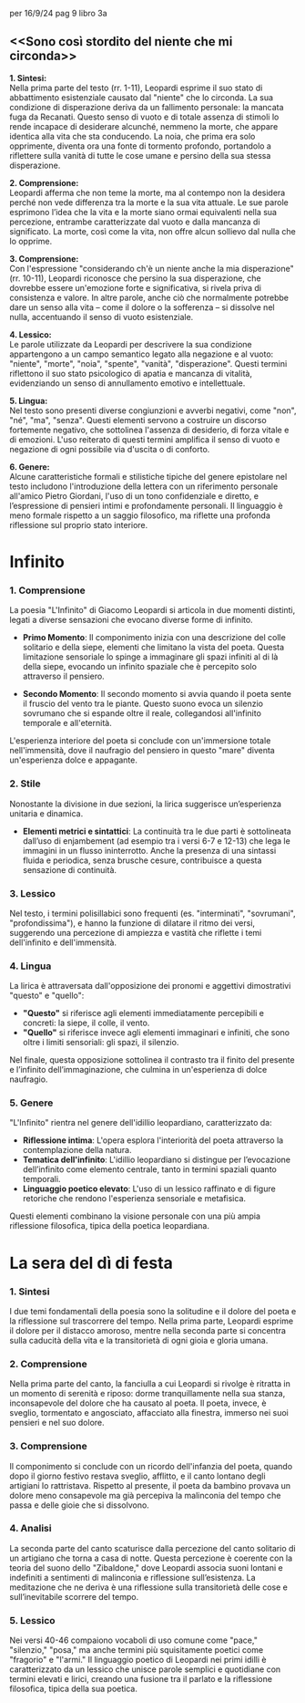 per 16/9/24 pag 9 libro 3a
## <<Sono così stordito del niente che mi circonda>>
**1. Sintesi:**  
Nella prima parte del testo (rr. 1-11), Leopardi esprime il suo stato di abbattimento esistenziale causato dal "niente" che lo circonda. La sua condizione di disperazione deriva da un fallimento personale: la mancata fuga da Recanati. Questo senso di vuoto e di totale assenza di stimoli lo rende incapace di desiderare alcunché, nemmeno la morte, che appare identica alla vita che sta conducendo. La noia, che prima era solo opprimente, diventa ora una fonte di tormento profondo, portandolo a riflettere sulla vanità di tutte le cose umane e persino della sua stessa disperazione.

**2. Comprensione:**  
Leopardi afferma che non teme la morte, ma al contempo non la desidera perché non vede differenza tra la morte e la sua vita attuale. Le sue parole esprimono l’idea che la vita e la morte siano ormai equivalenti nella sua percezione, entrambe caratterizzate dal vuoto e dalla mancanza di significato. La morte, così come la vita, non offre alcun sollievo dal nulla che lo opprime.

**3. Comprensione:**  
Con l'espressione "considerando ch'è un niente anche la mia disperazione" (rr. 10-11), Leopardi riconosce che persino la sua disperazione, che dovrebbe essere un'emozione forte e significativa, si rivela priva di consistenza e valore. In altre parole, anche ciò che normalmente potrebbe dare un senso alla vita – come il dolore o la sofferenza – si dissolve nel nulla, accentuando il senso di vuoto esistenziale.

**4. Lessico:**  
Le parole utilizzate da Leopardi per descrivere la sua condizione appartengono a un campo semantico legato alla negazione e al vuoto: "niente", "morte", "noia", "spente", "vanità", "disperazione". Questi termini riflettono il suo stato psicologico di apatia e mancanza di vitalità, evidenziando un senso di annullamento emotivo e intellettuale.

**5. Lingua:**  
Nel testo sono presenti diverse congiunzioni e avverbi negativi, come "non", "né", "ma", "senza". Questi elementi servono a costruire un discorso fortemente negativo, che sottolinea l'assenza di desiderio, di forza vitale e di emozioni. L'uso reiterato di questi termini amplifica il senso di vuoto e negazione di ogni possibile via d'uscita o di conforto.

**6. Genere:**  
Alcune caratteristiche formali e stilistiche tipiche del genere epistolare nel testo includono l'introduzione della lettera con un riferimento personale all'amico Pietro Giordani, l'uso di un tono confidenziale e diretto, e l’espressione di pensieri intimi e profondamente personali. Il linguaggio è meno formale rispetto a un saggio filosofico, ma riflette una profonda riflessione sul proprio stato interiore.









# Infinito
### 1. Comprensione
La poesia "L'Infinito" di Giacomo Leopardi si articola in due momenti distinti, legati a diverse sensazioni che evocano diverse forme di infinito. 

- **Primo Momento**: Il componimento inizia con una descrizione del colle solitario e della siepe, elementi che limitano la vista del poeta. Questa limitazione sensoriale lo spinge a immaginare gli spazi infiniti al di là della siepe, evocando un infinito spaziale che è percepito solo attraverso il pensiero.
  
- **Secondo Momento**: Il secondo momento si avvia quando il poeta sente il fruscio del vento tra le piante. Questo suono evoca un silenzio sovrumano che si espande oltre il reale, collegandosi all'infinito temporale e all'eternità. 

L'esperienza interiore del poeta si conclude con un'immersione totale nell'immensità, dove il naufragio del pensiero in questo "mare" diventa un'esperienza dolce e appagante.

### 2. Stile
Nonostante la divisione in due sezioni, la lirica suggerisce un’esperienza unitaria e dinamica. 

- **Elementi metrici e sintattici**: La continuità tra le due parti è sottolineata dall’uso di enjambement (ad esempio tra i versi 6-7 e 12-13) che lega le immagini in un flusso ininterrotto. Anche la presenza di una sintassi fluida e periodica, senza brusche cesure, contribuisce a questa sensazione di continuità.
  
### 3. Lessico
Nel testo, i termini polisillabici sono frequenti (es. "interminati", "sovrumani", "profondissima"), e hanno la funzione di dilatare il ritmo dei versi, suggerendo una percezione di ampiezza e vastità che riflette i temi dell'infinito e dell'immensità.

### 4. Lingua
La lirica è attraversata dall'opposizione dei pronomi e aggettivi dimostrativi "questo" e "quello":

- **"Questo"** si riferisce agli elementi immediatamente percepibili e concreti: la siepe, il colle, il vento.
- **"Quello"** si riferisce invece agli elementi immaginari e infiniti, che sono oltre i limiti sensoriali: gli spazi, il silenzio.

Nel finale, questa opposizione sottolinea il contrasto tra il finito del presente e l’infinito dell’immaginazione, che culmina in un'esperienza di dolce naufragio.

### 5. Genere
"L'Infinito" rientra nel genere dell'idillio leopardiano, caratterizzato da:

- **Riflessione intima**: L'opera esplora l'interiorità del poeta attraverso la contemplazione della natura.
- **Tematica dell'infinito**: L'idillio leopardiano si distingue per l’evocazione dell’infinito come elemento centrale, tanto in termini spaziali quanto temporali.
- **Linguaggio poetico elevato**: L'uso di un lessico raffinato e di figure retoriche che rendono l'esperienza sensoriale e metafisica.

Questi elementi combinano la visione personale con una più ampia riflessione filosofica, tipica della poetica leopardiana.
# La sera del dì di festa
### 1. Sintesi
I due temi fondamentali della poesia sono la solitudine e il dolore del poeta e la riflessione sul trascorrere del tempo. Nella prima parte, Leopardi esprime il dolore per il distacco amoroso, mentre nella seconda parte si concentra sulla caducità della vita e la transitorietà di ogni gioia e gloria umana.

### 2. Comprensione
Nella prima parte del canto, la fanciulla a cui Leopardi si rivolge è ritratta in un momento di serenità e riposo: dorme tranquillamente nella sua stanza, inconsapevole del dolore che ha causato al poeta. Il poeta, invece, è sveglio, tormentato e angosciato, affacciato alla finestra, immerso nei suoi pensieri e nel suo dolore.

### 3. Comprensione
Il componimento si conclude con un ricordo dell'infanzia del poeta, quando dopo il giorno festivo restava sveglio, afflitto, e il canto lontano degli artigiani lo rattristava. Rispetto al presente, il poeta da bambino provava un dolore meno consapevole ma già percepiva la malinconia del tempo che passa e delle gioie che si dissolvono.

### 4. Analisi
La seconda parte del canto scaturisce dalla percezione del canto solitario di un artigiano che torna a casa di notte. Questa percezione è coerente con la teoria del suono dello "Zibaldone," dove Leopardi associa suoni lontani e indefiniti a sentimenti di malinconia e riflessione sull’esistenza. La meditazione che ne deriva è una riflessione sulla transitorietà delle cose e sull’inevitabile scorrere del tempo.

### 5. Lessico
Nei versi 40-46 compaiono vocaboli di uso comune come "pace," "silenzio," "posa," ma anche termini più squisitamente poetici come "fragorio" e "l'armi." Il linguaggio poetico di Leopardi nei primi idilli è caratterizzato da un lessico che unisce parole semplici e quotidiane con termini elevati e lirici, creando una fusione tra il parlato e la riflessione filosofica, tipica della sua poetica.
